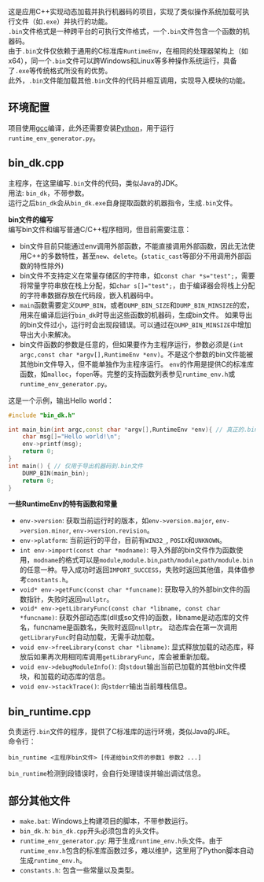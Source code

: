 这是应用C++实现动态加载并执行机器码的项目，实现了类似操作系统加载可执行文件（如`.exe`）并执行的功能。  
`.bin`文件格式是一种跨平台的可执行文件格式，一个`.bin`文件包含一个函数的机器码。  
由于`.bin`文件仅依赖于通用的C标准库`RuntimeEnv`，在相同的处理器架构上（如x64），同一个`.bin`文件可以跨Windows和Linux等多种操作系统运行，具备了`.exe`等传统格式所没有的优势。  
此外，`.bin`文件能加载其他`.bin`文件的代码并相互调用，实现导入模块的功能。  

## 环境配置

项目使用[gcc](https://gcc.gnu.org/)编译，此外还需要安装[Python](https://www.python.org)，用于运行`runtime_env_generator.py`。  

## bin_dk.cpp

主程序，在这里编写`.bin`文件的代码，类似Java的JDK。  
用法: `bin_dk`，不带参数。  
运行之后`bin_dk`会从`bin_dk.exe`自身提取函数的机器指令，生成`.bin`文件。  

**bin文件的编写**  
编写bin文件和编写普通C/C++程序相同，但目前需要注意：  
- bin文件目前只能通过env调用外部函数，不能直接调用外部函数，因此无法使用C++的多数特性，甚至`new`、`delete`。(`static_cast`等部分不用调用外部函数的特性除外)
- bin文件不支持定义在常量存储区的字符串，如`const char *s="test";`，需要将常量字符串放在栈上分配，如`char s[]="test";`，由于编译器会将栈上分配的字符串数据存放在代码段，嵌入机器码中。
- `main`函数需要定义`DUMP_BIN`，或者`DUMP_BIN_SIZE`和`DUMP_BIN_MINSIZE`的宏，用来在编译后运行`bin_dk`时导出这些函数的机器码，生成bin文件。
如果导出的bin文件过小，运行时会出现段错误。可以通过在`DUMP_BIN_MINSIZE`中增加导出大小来解决。
- bin文件函数的参数是任意的，但如果要作为主程序运行，参数必须是`(int argc,const char *argv[],RuntimeEnv *env)`。不是这个参数的bin文件能被其他bin文件导入，但不能单独作为主程序运行。
`env`的作用是提供C的标准库函数，如`malloc`，`fopen`等。完整的支持函数列表参见`runtime_env.h`或`runtime_env_generator.py`。

这是一个示例，输出Hello world：  
```cpp
#include "bin_dk.h"

int main_bin(int argc,const char *argv[],RuntimeEnv *env){ // 真正的.bin文件的入口函数
    char msg[]="Hello world!\n";
    env->printf(msg);
    return 0;
}
int main() { // 仅用于导出机器码到.bin文件
    DUMP_BIN(main_bin);
    return 0;
}
```
**一些RuntimeEnv的特有函数和常量**
- `env->version`: 获取当前运行时的版本，如`env->version.major`, `env->version.minor`, `env->version.revision`。
- `env->platform`: 当前运行的平台，目前有`WIN32_`, `POSIX`和`UNKNOWN`。
- `int env->import(const char *modname)`: 导入外部的bin文件作为函数使用，`modname`的格式可以是`module`,`module.bin`,`path/module`,`path/module.bin`的任意一种。导入成功时返回`IMPORT_SUCCESS`，失败时返回其他值，具体值参考`constants.h`。
- `void* env->getFunc(const char *funcname)`: 获取导入的外部bin文件的函数指针，失败时返回`nullptr`。
- `void* env->getLibraryFunc(const char *libname, const char *funcname)`: 获取外部动态库(dll或so文件)的函数，libname是动态库的文件名，funcname是函数名，失败时返回`nullptr`。
动态库会在第一次调用`getLibraryFunc`时自动加载，无需手动加载。
- `void env->freeLibrary(const char *libname)`: 显式释放加载的动态库，释放后如果再次用相同库调用`getLibraryFunc`，库会被重新加载。
- `void env->debugModuleInfo()`: 向`stdout`输出当前已加载的其他bin文件模块，和加载的动态库的信息。
- `void env->stackTrace()`: 向`stderr`输出当前堆栈信息。

## bin_runtime.cpp

负责运行`.bin`文件的程序，提供了C标准库的运行环境，类似Java的JRE。  
命令行：
```
bin_runtime <主程序bin文件> [传递给bin文件的参数1 参数2 ...]
```
`bin_runtime`检测到段错误时，会自行处理错误并输出调试信息。  

## 部分其他文件

- `make.bat`: Windows上构建项目的脚本，不带参数运行。
- `bin_dk.h`: `bin_dk.cpp`开头必须包含的头文件。
- `runtime_env_generator.py`: 用于生成`runtime_env.h`头文件。由于`runtime_env.h`包含的标准库函数过多，难以维护，这里用了Python脚本自动生成`runtime_env.h`。
- `constants.h`: 包含一些常量以及类型。